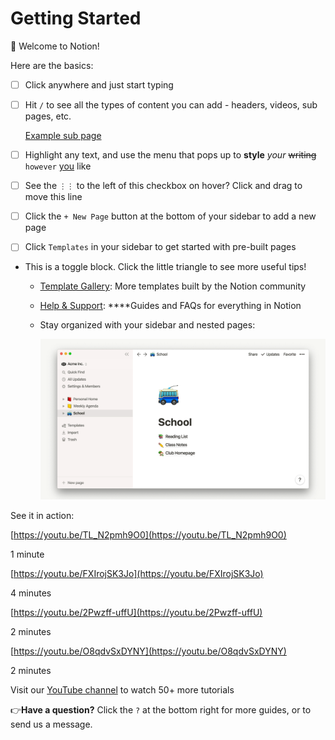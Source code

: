 # Getting Started

👋 Welcome to Notion!

Here are the basics:

- [ ] Click anywhere and just start typing
- [ ] Hit `/` to see all the types of content you can add - headers, videos, sub pages, etc.

  [Example sub page](Getting%20Started%209f94e9c7ea5042a5b3571d2cdc1666d3/Example%20sub%20page%2055369250c23c477a9293dd362e07b058.md)

- [ ] Highlight any text, and use the menu that pops up to **style** _your_ ~~writing~~ `however` [you](https://www.notion.so/product) like
- [ ] See the `⋮⋮` to the left of this checkbox on hover? Click and drag to move this line
- [ ] Click the `+ New Page` button at the bottom of your sidebar to add a new page
- [ ] Click `Templates` in your sidebar to get started with pre-built pages
- This is a toggle block. Click the little triangle to see more useful tips!

  - [Template Gallery](https://www.notion.so/notion/Notion-Template-Gallery-181e961aeb5c4ee6915307c0dfd5156d): More templates built by the Notion community
  - [Help & Support](https://www.notion.so/notion/Help-Support-e040febf70a94950b8620e6f00005004): \*\*\*\*Guides and FAQs for everything in Notion
  - Stay organized with your sidebar and nested pages:

    ![Getting%20Started%209f94e9c7ea5042a5b3571d2cdc1666d3/infinitehierarchynodither.gif](Getting%20Started%209f94e9c7ea5042a5b3571d2cdc1666d3/infinitehierarchynodither.gif)

See it in action:

[https://youtu.be/TL_N2pmh9O0](https://youtu.be/TL_N2pmh9O0)

1 minute

[https://youtu.be/FXIrojSK3Jo](https://youtu.be/FXIrojSK3Jo)

4 minutes

[https://youtu.be/2Pwzff-uffU](https://youtu.be/2Pwzff-uffU)

2 minutes

[https://youtu.be/O8qdvSxDYNY](https://youtu.be/O8qdvSxDYNY)

2 minutes

Visit our [YouTube channel](http://youtube.com/c/notion) to watch 50+ more tutorials

👉**Have a question?** Click the `?` at the bottom right for more guides, or to send us a message.
